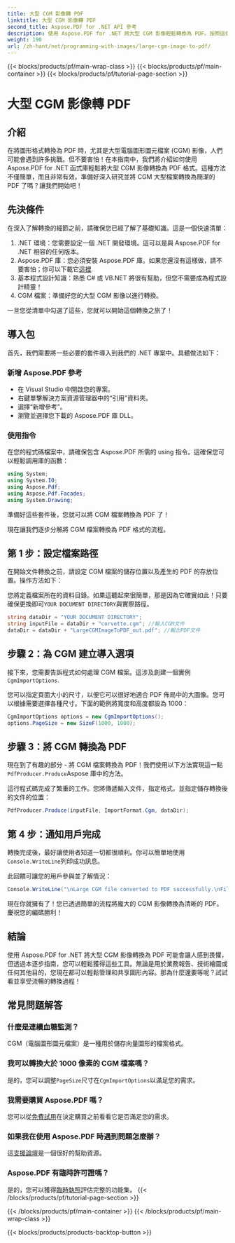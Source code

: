 ```yaml
---
title: 大型 CGM 影像轉 PDF
linktitle: 大型 CGM 影像轉 PDF
second_title: Aspose.PDF for .NET API 參考
description: 使用 Aspose.PDF for .NET 將大型 CGM 影像輕鬆轉換為 PDF。按照這個簡單的指南進行快速有效的轉換過程。
weight: 190
url: /zh-hant/net/programming-with-images/large-cgm-image-to-pdf/
---
```


{{< blocks/products/pf/main-wrap-class >}}
{{< blocks/products/pf/main-container >}}
{{< blocks/products/pf/tutorial-page-section >}}

# 大型 CGM 影像轉 PDF

## 介紹

在將圖形格式轉換為 PDF 時，尤其是大型電腦圖形圖元檔案 (CGM) 影像，人們可能會遇到許多挑戰。但不要害怕！在本指南中，我們將介紹如何使用 Aspose.PDF for .NET 函式庫輕鬆將大型 CGM 影像轉換為 PDF 格式。這種方法不僅簡單，而且非常有效。準備好深入研究並將 CGM 大型檔案轉換為簡潔的 PDF 了嗎？讓我們開始吧！

## 先決條件

在深入了解轉換的細節之前，請確保您已經了解了基礎知識。這是一個快速清單：

1. .NET 環境：您需要設定一個 .NET 開發環境。這可以是與 Aspose.PDF for .NET 相容的任何版本。
2. Aspose.PDF 庫：您必須安裝 Aspose.PDF 庫。如果您還沒有這樣做，請不要害怕；你可以下載它[這裡](https://releases.aspose.com/pdf/net/).
3. 基本程式設計知識：熟悉 C# 或 VB.NET 將很有幫助，但您不需要成為程式設計精靈！
4. CGM 檔案：準備好您的大型 CGM 影像以進行轉換。

一旦您從清單中勾選了這些，您就可以開始這個轉換之旅了！

## 導入包

首先，我們需要將一些必要的套件導入到我們的 .NET 專案中。具體做法如下：

### 新增 Aspose.PDF 參考

- 在 Visual Studio 中開啟您的專案。
- 右鍵單擊解決方案資源管理器中的“引用”資料夾。
- 選擇“新增參考”。
- 瀏覽並選擇您下載的 Aspose.PDF 庫 DLL。

### 使用指令

在您的程式碼檔案中，請確保包含 Aspose.PDF 所需的 using 指令。這確保您可以輕鬆調用庫的函數：

```csharp
using System;
using System.IO;
using Aspose.Pdf;
using Aspose.Pdf.Facades;
using System.Drawing;
```

準備好這些套件後，您就可以將 CGM 檔案轉換為 PDF 了！

現在讓我們逐步分解將 CGM 檔案轉換為 PDF 格式的流程。

## 第 1 步：設定檔案路徑

在開始文件轉換之前，請設定 CGM 檔案的儲存位置以及產生的 PDF 的存放位置。操作方法如下：

您將定義檔案所在的資料目錄。如果這聽起來很簡單，那是因為它確實如此！只要確保更換即可`YOUR DOCUMENT DIRECTORY`與實際路徑。

```csharp
string dataDir = "YOUR DOCUMENT DIRECTORY";
string inputFile = dataDir + "corvette.cgm"; //輸入CGM文件
dataDir = dataDir + "LargeCGMImageToPDF_out.pdf"; //輸出PDF文件
```

## 步驟 2：為 CGM 建立導入選項

接下來，您需要告訴程式如何處理 CGM 檔案。這涉及創建一個實例`CgmImportOptions`.

您可以指定頁面大小的尺寸，以便它可以很好地適合 PDF 佈局中的大圖像。您可以根據需要選擇各種尺寸。下面的範例將寬度和高度都設為 1000：

```csharp
CgmImportOptions options = new CgmImportOptions();
options.PageSize = new SizeF(1000, 1000);
```

## 步驟 3：將 CGM 轉換為 PDF

現在到了有趣的部分 - 將 CGM 檔案轉換為 PDF！我們使用以下方法實現這一點`PdfProducer.Produce`Aspose 庫中的方法。

這行程式碼完成了繁重的工作。您將傳遞輸入文件，指定格式，並指定儲存轉換後的文件的位置：

```csharp
PdfProducer.Produce(inputFile, ImportFormat.Cgm, dataDir);
```

## 第 4 步：通知用戶完成

轉換完成後，最好讓使用者知道一切都很順利。你可以簡單地使用`Console.WriteLine`列印成功訊息。

此回饋可讓您的用戶參與並了解情況：

```csharp
Console.WriteLine("\nLarge CGM file converted to PDF successfully.\nFile saved at " + dataDir);
```

現在你就擁有了！您已透過簡單的流程將龐大的 CGM 影像轉換為清晰的 PDF。慶祝您的編碼勝利！

## 結論

使用 Aspose.PDF for .NET 將大型 CGM 影像轉換為 PDF 可能會讓人感到畏懼，但透過本逐步指南，您可以輕鬆獲得這些工具。無論是用於業務報告、技術繪圖或任何其他目的，您現在都可以輕鬆管理和共享圖形內容。那為什麼還要等呢？試試看並享受流暢的轉換過程！

## 常見問題解答

### 什麼是連續血糖監測？
CGM（電腦圖形圖元檔案）是一種用於儲存向量圖形的檔案格式。

### 我可以轉換大於 1000 像素的 CGM 檔案嗎？
是的，您可以調整`PageSize`尺寸在`CgmImportOptions`以滿足您的需求。

### 我需要購買 Aspose.PDF 嗎？
您可以從[免費試用](https://releases.aspose.com/)在決定購買之前看看它是否滿足您的需求。

### 如果我在使用 Aspose.PDF 時遇到問題怎麼辦？
這[支援論壇](https://forum.aspose.com/c/pdf/10)是一個很好的幫助資源。

### Aspose.PDF 有臨時許可證嗎？
是的，您可以獲得[臨時執照](https://purchase.aspose.com/temporary-license/)評估完整的功能集。
{{< /blocks/products/pf/tutorial-page-section >}}

{{< /blocks/products/pf/main-container >}}
{{< /blocks/products/pf/main-wrap-class >}}

{{< blocks/products/products-backtop-button >}}
